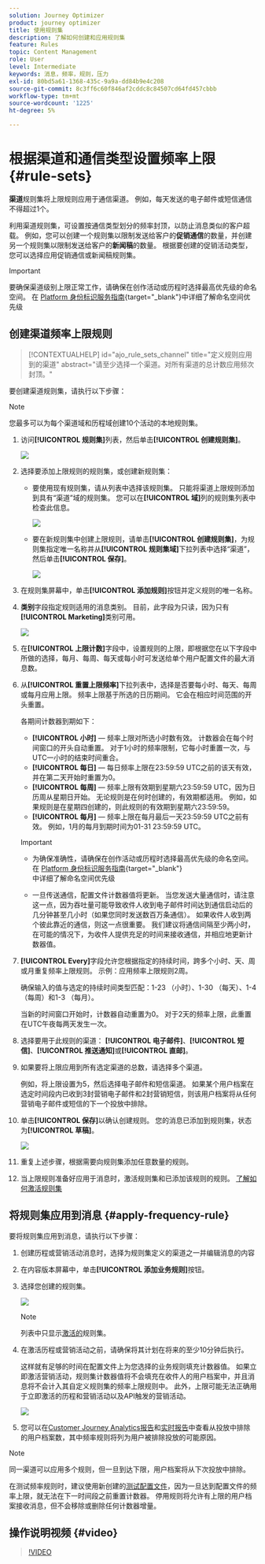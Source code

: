 ```yaml
---
solution: Journey Optimizer
product: journey optimizer
title: 使用规则集
description: 了解如何创建和应用规则集
feature: Rules
topic: Content Management
role: User
level: Intermediate
keywords: 消息，频率，规则，压力
exl-id: 80bd5a61-1368-435c-9a9a-dd84b9e4c208
source-git-commit: 8c3ff6c60f846af2cddc8c84507cd64fd457cbbb
workflow-type: tm+mt
source-wordcount: '1225'
ht-degree: 5%

---
```


# 根据渠道和通信类型设置频率上限 {#rule-sets}

**渠道**&#x200B;规则集将上限规则应用于通信渠道。 例如，每天发送的电子邮件或短信通信不得超过1个。

利用渠道规则集，可设置按通信类型划分的频率封顶，以防止消息类似的客户超载。 例如，您可以创建一个规则集以限制发送给客户的&#x200B;**促销通信**&#x200B;的数量，并创建另一个规则集以限制发送给客户的&#x200B;**新闻稿**&#x200B;的数量。 根据要创建的促销活动类型，您可以选择应用促销通信或新闻稿规则集。

>[!IMPORTANT]
>
>要确保渠道级别上限正常工作，请确保在创作活动或历程时选择最高优先级的命名空间。 在 [Platform 身份标识服务指南](https://experienceleague.adobe.com/zh-hans/docs/experience-platform/identity/features/identity-graph-linking-rules/namespace-priority){target="_blank"}中详细了解命名空间优先级

## 创建渠道频率上限规则

>[!CONTEXTUALHELP]
>id="ajo_rule_sets_channel"
>title="定义规则应用到的渠道"
>abstract="请至少选择一个渠道。对所有渠道的总计数应用频次封顶。"

要创建渠道规则集，请执行以下步骤：

>[!NOTE]
>
>您最多可以为每个渠道域和历程域创建10个活动的本地规则集。

1. 访问&#x200B;**[!UICONTROL 规则集]**&#x200B;列表，然后单击&#x200B;**[!UICONTROL 创建规则集]**。

   ![](assets/rule-sets-create-button.png)

1. 选择要添加上限规则的规则集，或创建新规则集：

   * 要使用现有规则集，请从列表中选择该规则集。 只能将渠道上限规则添加到具有“渠道”域的规则集。 您可以在&#x200B;**[!UICONTROL 域]**&#x200B;列的规则集列表中检查此信息。

     ![](assets/journey-capping-list.png)

   * 要在新规则集中创建上限规则，请单击&#x200B;**[!UICONTROL 创建规则集]**，为规则集指定唯一名称并从&#x200B;**[!UICONTROL 规则集域]**&#x200B;下拉列表中选择“渠道”，然后单击&#x200B;**[!UICONTROL 保存]**。

     ![](assets/rule-sets-create.png)

1. 在规则集屏幕中，单击&#x200B;**[!UICONTROL 添加规则]**&#x200B;按钮并定义规则的唯一名称。

1. **类别**&#x200B;字段指定规则适用的消息类别。 目前，此字段为只读，因为只有&#x200B;**[!UICONTROL Marketing]**&#x200B;类别可用。

   ![](assets/rule-set-channels.png)

1. 在&#x200B;**[!UICONTROL 上限计数]**&#x200B;字段中，设置规则的上限，即根据您在以下字段中所做的选择，每月、每周、每天或每小时可发送给单个用户配置文件的最大消息数。

1. 从&#x200B;**[!UICONTROL 重置上限频率]**&#x200B;下拉列表中，选择是否要每小时、每天、每周或每月应用上限。 频率上限基于所选的日历期间。 它会在相应时间范围的开头重置。

   各期间计数器到期如下：

   * **[!UICONTROL 小时]** — 频率上限对所选小时数有效。 计数器会在每个时间窗口的开头自动重置。 对于1小时的频率限制，它每小时重置一次，与UTC一小时的结束时间重合。
   * **[!UICONTROL 每日]** — 每日频率上限在23:59:59 UTC之前的该天有效，并在第二天开始时重置为0。
   * **[!UICONTROL 每周]** — 频率上限有效期到星期六23:59:59 UTC，因为日历周从星期日开始。 无论规则是在何时创建的，有效期都适用。 例如，如果规则是在星期四创建的，则此规则的有效期到星期六23:59:59。
   * **[!UICONTROL 每月]** — 频率上限在每月最后一天23:59:59 UTC之前有效。 例如，1月的每月到期时间为01-31 23:59:59 UTC。

   >[!IMPORTANT]
   >
   >* 为确保准确性，请确保在创作活动或历程时选择最高优先级的命名空间。 在 [Platform 身份标识服务指南](https://experienceleague.adobe.com/zh-hans/docs/experience-platform/identity/features/identity-graph-linking-rules/namespace-priority){target="_blank"}<br/>中详细了解命名空间优先级
   >
   >* 一旦传送通信，配置文件计数器值将更新。 当您发送大量通信时，请注意这一点，因为吞吐量可能导致收件人收到电子邮件时间达到通信启动后的几分钟甚至几小时（如果您同时发送数百万条通信）。 如果收件人收到两个彼此靠近的通信，则这一点很重要。 我们建议将通信间隔至少两小时，在可能的情况下，为收件人提供充足的时间来接收通信，并相应地更新计数器值。

1. **[!UICONTROL Every]**&#x200B;字段允许您根据指定的持续时间，跨多个小时、天、周或月重复频率上限规则。 示例：应用频率上限规则2周。

   确保输入的值与选定的持续时间类型匹配：1-23 （小时）、1-30 （每天）、1-4 （每周）和1-3 （每月）。

   当新的时间窗口开始时，计数器自动重置为0。 对于2天的频率上限，此重置在UTC午夜每两天发生一次。

1. 选择要用于此规则的渠道： **[!UICONTROL 电子邮件]**、**[!UICONTROL 短信]**、**[!UICONTROL 推送通知]**&#x200B;或&#x200B;**[!UICONTROL 直邮]**。

1. 如果要将上限应用到所有选定渠道的总数，请选择多个渠道。

   例如，将上限设置为5，然后选择电子邮件和短信渠道。 如果某个用户档案在选定时间段内已收到3封营销电子邮件和2封营销短信，则该用户档案将从任何营销电子邮件或短信的下一个投放中排除。

1. 单击&#x200B;**[!UICONTROL 保存]**&#x200B;以确认创建规则。 您的消息已添加到规则集，状态为&#x200B;**[!UICONTROL 草稿]**。

   ![](assets/rule-set-rule-created.png)

1. 重复上述步骤，根据需要向规则集添加任意数量的规则。

1. 当上限规则准备好应用于消息时，激活规则集和已添加该规则的规则。 [了解如何激活规则集](../conflict-prioritization/rule-sets.md#create)

## 将规则集应用到消息 {#apply-frequency-rule}

要将规则集应用到消息，请执行以下步骤：

1. 创建历程或营销活动消息时，选择为规则集定义的渠道之一并编辑消息的内容

1. 在内容版本屏幕中，单击&#x200B;**[!UICONTROL 添加业务规则]**&#x200B;按钮。

1. 选择您创建的规则集。

   ![](assets/rule-set-campaign-add-rule-button.png)

   >[!NOTE]
   >
   >列表中只显示[激活的](#activate-rule)规则集。

   <!--Messages where the category selected is **[!UICONTROL Transactional]** will not be evaluated against business rules.-->

1. 在激活历程或营销活动之前，请确保将其计划在将来的至少10分钟后执行。

   这样就有足够的时间在配置文件上为您选择的业务规则填充计数器值。 如果立即激活营销活动，规则集计数器值将不会填充在收件人的用户档案中，并且消息将不会计入其自定义规则集的频率上限规则中。 此外，上限可能无法正确用于立即激活的历程和营销活动以及API触发的营销活动。

   ![](assets/rule-set-schedule-campaign.png)

1. 您可以在[Customer Journey Analytics报告](../reports/report-gs-cja.md)和[实时报告](../reports/live-report.md)中查看从投放中排除的用户档案数，其中频率规则将列为用户被排除投放的可能原因。

>[!NOTE]
>
>同一渠道可以应用多个规则，但一旦到达下限，用户档案将从下次投放中排除。

在测试频率规则时，建议使用新创建的[测试配置文件](../audience/creating-test-profiles.md)，因为一旦达到配置文件的频率上限，就无法在下一时间段之前重置计数器。 停用规则将允许有上限的用户档案接收消息，但不会移除或删除任何计数器增量。

<!--add a new section for default priority namespace.-->

<!--
## Example: combine several rules {#frequency-rule-example}

You can combine several message frequency rules, such as described in the example below.

1. [Create a rule](#create-new-rule) called *Overall Marketing Capping*:

   * Select all channels.
   * Set capping to 12 monthly.

   ![](assets/message-rules-ex-overall-cap.png)

1. To further restrict the number of marketing-based push notifications that a user is sent, create a second rule called *Push Marketing Cap*:

   * Select Push channel.
   * Set capping to 4 monthly.

   ![](assets/message-rules-ex-push-cap.png)

1. Save and [activate](#activate-rule) the rule.

1. [Create a message](../building-journeys/journeys-message.md) for every channel you want to communicate through and select the **[!UICONTROL Marketing]** category for each message. [Learn how to apply a frequency rule](#apply-frequency-rule)

   ![](assets/journey-message-category.png)

In this scenario, an individual profile:
* can receive up to 12 marketing messages per month;
* but will be excluded from marketing push notifications after they have received 4 push notifications.-->

## 操作说明视频 {#video}

>[!VIDEO](https://video.tv.adobe.com/v/3435531?quality=12)
